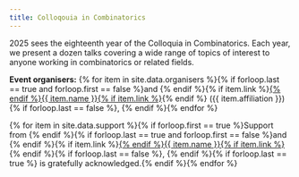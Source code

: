 ```yaml
---
title: Colloqouia in Combinatorics
---
```


2025 sees the eighteenth year of the Colloquia in Combinatorics. Each year, we present a dozen talks covering a wide range of topics of interest to anyone working in combinatorics or related fields.

**Event organisers:** {% for item in site.data.organisers %}{% if forloop.last == true and forloop.first == false %}and {% endif %}{% if item.link %}<a href="{{ item.link }}">{% endif %}{{ item.name }}{% if item.link %}</a>{% endif %} ({{ item.affiliation }}){% if forloop.last == false %}, {% endif %}{% endfor %}


{% for item in site.data.support %}{% if forloop.first == true %}Support from {% endif %}{% if forloop.last == true and forloop.first == false %}and {% endif %}{% if item.link %}<a href="{{ item.link }}">{% endif %}{{ item.name }}{% if item.link %}</a>{% endif %}{% if forloop.last == false %}, {% endif %}{% if forloop.last == true %} is gratefully acknowledged.{% endif %}{% endfor %}
